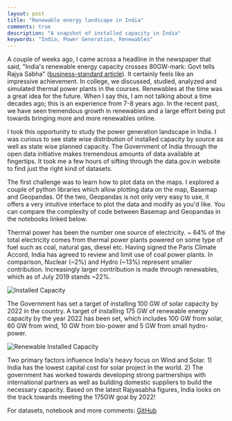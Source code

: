 ```yaml
---
layout: post
title: "Renewable energy landscape in India"
comments: true
description: "A snapshot of installed capacity in India"
keywords: "India, Power Generation, Renewables"
---
```


A couple of weeks ago, I came across a headline in the newspaper that said, "India's renewable energy capacity crosses 80GW-mark: Govt tells Rajya Sabha" ([business-standard article](https://www.business-standard.com/article/pti-stories/india-s-renewable-energy-capacity-crosses-80gw-mark-says-r-k-singh-119071600668_1.html)). It certainly feels like an impressive achievement. In college, we discussed, studied, analyzed and simulated thermal power plants in the courses. Renewables at the time was a great idea for the future. When I say this, I am not talking about a time decades ago; this is an experience from 7-8 years ago. In the recent past, we have seen tremendous growth in renewables and a large effort being put towards bringing more and more renewables online.

I took this opportunity to study the power generation landscape in India. I was curious to see state wise distribution of installed capacity by source as well as state wise planned capacity. The Government of India through the open data initiative makes tremendous amounts of data available at fingertips. It took me a few hours of sifting through the data.gov.in website to find just the right kind of datasets.

The first challenge was to learn how to plot data on the maps. I explored a couple of python libraries which allow plotting data on the map, Basemap and Geopandas. Of the two, Geopandas is not only very easy to use, it offers a very intuitive interface to plot the data and modify as you'd like. You can compare the complexity of code between Basemap and Geopandas in the notebooks linked below.

Thermal power has been the number one source of electricity. ~ 64% of the total electricity comes from thermal power plants powered on some type of fuel such as coal, natural gas, diesel etc. Having signed the Paris Climate Accord, India has agreed to review and limit use of coal power plants. In comparison, Nuclear (~2%) and Hydro (~13%) represent smaller contribution. Increasingly larger contribution is made through renewables, which as of July 2019 stands ~22%.


![Installed Capacity](https://media-exp2.licdn.com/dms/image/C5612AQF8jrcWsEoVig/article-inline_image-shrink_1500_2232/0?e=1585785600&v=beta&t=K41vWyY7XxOqHQMX-UsVDg9xX7uGnh811AUHl-oaX3c)

The Government has set a target of installing 100 GW of solar capacity by 2022 in the country.  A target of installing 175 GW of renewable energy capacity by the year 2022 has been set, which includes 100 GW from solar, 60 GW from wind, 10 GW from bio-power and 5 GW from small hydro-power.

![Renewable Installed Capacity](https://media-exp2.licdn.com/dms/image/C5612AQGIo0Vh5StqIA/article-inline_image-shrink_1500_2232/0?e=1585785600&v=beta&t=UBfXwfCrXz2pQA0PnCXKVpZ-STHrM0ecrUpX44yCGsc)

Two primary factors influence India's heavy focus on Wind and Solar. 1) India has the lowest capital cost for solar project in the world. 2) The government has worked towards developing strong partnerships with international partners as well as building domestic suppliers to build the necessary capacity. Based on the latest Rajyasabha figures, India looks on the track towards meeting the 175GW goal by 2022!

For datasets, notebook and more comments: [GitHub](https://github.com/jaydeshpande/India-Power-Generation)
